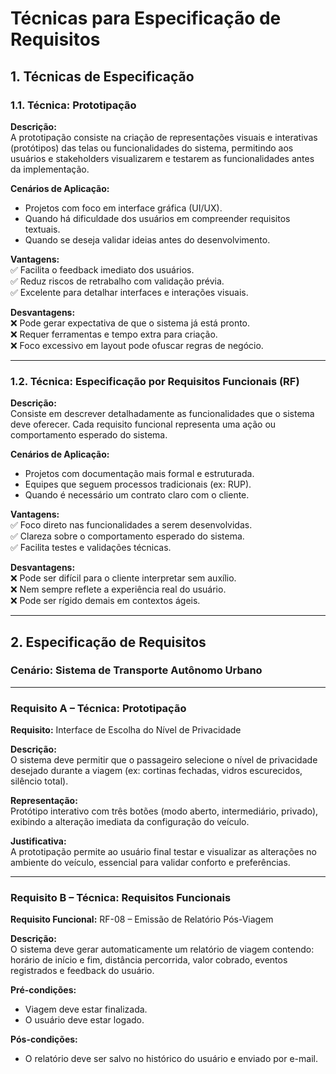 # Técnicas para Especificação de Requisitos

## 1. Técnicas de Especificação

### 1.1. Técnica: Prototipação

**Descrição:**  
A prototipação consiste na criação de representações visuais e interativas (protótipos) das telas ou funcionalidades do sistema, permitindo aos usuários e stakeholders visualizarem e testarem as funcionalidades antes da implementação.

**Cenários de Aplicação:**  
- Projetos com foco em interface gráfica (UI/UX).  
- Quando há dificuldade dos usuários em compreender requisitos textuais.  
- Quando se deseja validar ideias antes do desenvolvimento.

**Vantagens:**  
✅ Facilita o feedback imediato dos usuários.  
✅ Reduz riscos de retrabalho com validação prévia.  
✅ Excelente para detalhar interfaces e interações visuais.

**Desvantagens:**  
❌ Pode gerar expectativa de que o sistema já está pronto.  
❌ Requer ferramentas e tempo extra para criação.  
❌ Foco excessivo em layout pode ofuscar regras de negócio.

---

### 1.2. Técnica: Especificação por Requisitos Funcionais (RF)

**Descrição:**  
Consiste em descrever detalhadamente as funcionalidades que o sistema deve oferecer. Cada requisito funcional representa uma ação ou comportamento esperado do sistema.

**Cenários de Aplicação:**  
- Projetos com documentação mais formal e estruturada.  
- Equipes que seguem processos tradicionais (ex: RUP).  
- Quando é necessário um contrato claro com o cliente.

**Vantagens:**  
✅ Foco direto nas funcionalidades a serem desenvolvidas.  
✅ Clareza sobre o comportamento esperado do sistema.  
✅ Facilita testes e validações técnicas.

**Desvantagens:**  
❌ Pode ser difícil para o cliente interpretar sem auxílio.  
❌ Nem sempre reflete a experiência real do usuário.  
❌ Pode ser rígido demais em contextos ágeis.

---

## 2. Especificação de Requisitos

### Cenário: Sistema de Transporte Autônomo Urbano

---

### Requisito A – Técnica: Prototipação

**Requisito:** Interface de Escolha do Nível de Privacidade

**Descrição:**  
O sistema deve permitir que o passageiro selecione o nível de privacidade desejado durante a viagem (ex: cortinas fechadas, vidros escurecidos, silêncio total).

**Representação:**  
Protótipo interativo com três botões (modo aberto, intermediário, privado), exibindo a alteração imediata da configuração do veículo.

**Justificativa:**  
A prototipação permite ao usuário final testar e visualizar as alterações no ambiente do veículo, essencial para validar conforto e preferências.

---

### Requisito B – Técnica: Requisitos Funcionais

**Requisito Funcional:** RF-08 – Emissão de Relatório Pós-Viagem

**Descrição:**  
O sistema deve gerar automaticamente um relatório de viagem contendo: horário de início e fim, distância percorrida, valor cobrado, eventos registrados e feedback do usuário.

**Pré-condições:**  
- Viagem deve estar finalizada.  
- O usuário deve estar logado.

**Pós-condições:**  
- O relatório deve ser salvo no histórico do usuário e enviado por e-mail.

